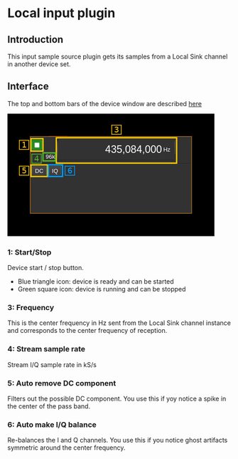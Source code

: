 <h1>Local input plugin</h1>

<h2>Introduction</h2>

This input sample source plugin gets its samples from a Local Sink channel in another device set.

<h2>Interface</h2>

The top and bottom bars of the device window are described [here](../../../sdrgui/device/readme.md)

![SDR Local input plugin GUI](../../../doc/img/LocalInput_plugin.png)

<h3>1: Start/Stop</h3>

Device start / stop button.

  - Blue triangle icon: device is ready and can be started
  - Green square icon: device is running and can be stopped

<h3>3: Frequency</h3>

This is the center frequency in Hz sent from the Local Sink channel instance and corresponds to the center frequency of reception.

<h3>4: Stream sample rate</h3>

Stream I/Q sample rate in kS/s

<h3>5: Auto remove DC component</h3>

Filters out the possible DC component. You use this if yoy notice a spike in the center of the pass band.

<h3>6: Auto make I/Q balance</h3>

Re-balances the I and Q channels. You use this if you notice ghost artifacts symmetric around the center frequency.
